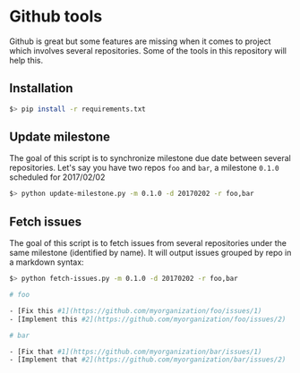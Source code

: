 # Github tools

Github is great but some features are missing when it comes to project which involves several repositories. Some of the tools in this repository will help this.

## Installation

```bash
$> pip install -r requirements.txt
```

## Update milestone

The goal of this script is to synchronize milestone due date between several repositories. Let's say you have two repos `foo` and `bar`, a milestone `0.1.0` scheduled for 2017/02/02

```bash
$> python update-milestone.py -m 0.1.0 -d 20170202 -r foo,bar
```

## Fetch issues

The goal of this script is to fetch issues from several repositories under the same milestone (identified by name). It will output issues grouped by repo in a markdown syntax:

```bash
$> python fetch-issues.py -m 0.1.0 -d 20170202 -r foo,bar

# foo

- [Fix this #1](https://github.com/myorganization/foo/issues/1)
- [Implement this #2](https://github.com/myorganization/foo/issues/2)

# bar

- [Fix that #1](https://github.com/myorganization/bar/issues/1)
- [Implement that #2](https://github.com/myorganization/bar/issues/2)
```

